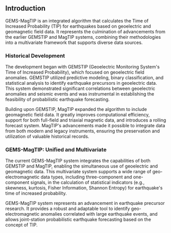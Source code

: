 ## Introduction

GEMS-MagTIP is an integrated algorithm that calculates the Time of Increased Probability (TIP) for earthquakes based on geoelectric and geomagnetic field data. 
It represents the culmination of advancements from the earlier GEMSTIP and MagTIP systems, combining their methodologies into a multivariate framework that supports diverse data sources.

### Historical Development

The development began with GEMSTIP (Geoelectric Monitoring System's Time of Increased Probability), which focused on geoelectric field anomalies. GEMSTIP utilized predictive modeling, binary classification, and statistical analysis to identify earthquake precursors in geoelectric data. This system demonstrated significant correlations between geoelectric anomalies and seismic events and was instrumental in establishing the feasibility of probabilistic earthquake forecasting.

Building upon GEMSTIP, MagTIP expanded the algorithm to include geomagnetic field data. 
It greatly improves computational efficiency, support for both full-field and triaxial magnetic data, and introduces a rolling forecast system. 
MagTIP's advancements made it possible to integrate data from both modern and legacy instruments, ensuring the preservation and utilization of valuable historical records.


### GEMS-MagTIP: Unified and Multivariate

The current GEMS-MagTIP system integrates the capabilities of both GEMSTIP and MagTIP, enabling the simultaneous use of geoelectric and geomagnetic data. 
This multivariate system supports a wide range of geo-electromagnetic data types, including three-component and one-component signals, in the calculation of statistical indicators (e.g., skewness, kurtosis, Fisher Information, Shannon Entropy) for earthquake's time of increased probability.

GEMS-MagTIP system represents an advancement in earthquake precursor research.
It provides a robust and adaptable tool to identify geo-electromagnetic anomalies correlated with large earthquake events, and allows joint-station probabilistic earthquake forecasting based on the concept of TIP. 
